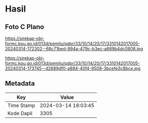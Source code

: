 # Hasil

## Foto C Plano

https://sirekap-obj-formc.kpu.go.id/013d/pemilu/pdpr/33/10/14/20/17/3310142017005-20240314-172302--68c71bed-994a-479c-b3ec-a669b4dc0808.jpg

https://sirekap-obj-formc.kpu.go.id/013d/pemilu/pdpr/33/10/14/20/17/3310142017005-20240314-173745--d2689df0-a884-40f4-9508-3bcefe3c8bce.jpg


## Metadata

| Key        | Value               |
| ---------- | ------------------- |
| Time Stamp | 2024-03-14 18:03:45 |
| Kode Dapil | 3305                |



